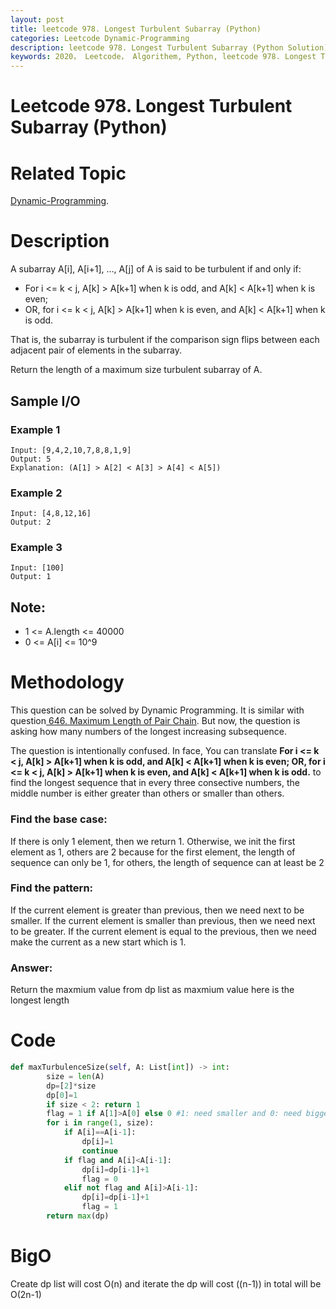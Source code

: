 ```yaml
---
layout: post
title: leetcode 978. Longest Turbulent Subarray (Python)
categories: Leetcode Dynamic-Programming
description: leetcode 978. Longest Turbulent Subarray (Python Solution)
keywords: 2020， Leetcode， Algorithem, Python, leetcode 978. Longest Turbulent Subarray, zhenyu, Dynamic Programming, DP
---
```


# Leetcode 978. Longest Turbulent Subarray (Python)

# Related Topic
<a href="/categories/#Dynamic-Programming" target="_blank"> Dynamic-Programming</a>.

# Description
A subarray A[i], A[i+1], ..., A[j] of A is said to be turbulent if and only if:

* For i <= k < j, A[k] > A[k+1] when k is odd, and A[k] < A[k+1] when k is even;
* OR, for i <= k < j, A[k] > A[k+1] when k is even, and A[k] < A[k+1] when k is odd.

That is, the subarray is turbulent if the comparison sign flips between each adjacent pair of elements in the subarray.

Return the length of a maximum size turbulent subarray of A.

## Sample I/O
### Example 1
```
Input: [9,4,2,10,7,8,8,1,9]
Output: 5
Explanation: (A[1] > A[2] < A[3] > A[4] < A[5])

```

### Example 2
```
Input: [4,8,12,16]
Output: 2
```

### Example 3
```
Input: [100]
Output: 1
```

## Note:
* 1 <= A.length <= 40000
* 0 <= A[i] <= 10^9

# Methodology
This question can be solved by Dynamic Programming. It is similar with question<a href="/2020/03/03/lc646/" target="_blank"> 646. Maximum Length of Pair Chain</a>. But now, the question is asking how many numbers of the longest increasing subsequence.

The question is intentionally confused. In face, You can translate **For i <= k < j, A[k] > A[k+1] when k is odd, and A[k] < A[k+1] when k is even; OR, for i <= k < j, A[k] > A[k+1] when k is even, and A[k] < A[k+1] when k is odd.** to find the longest sequence that in every three consective numbers, the middle number is either greater than others or smaller than others.

### Find the base case:

If there is only 1 element, then we return 1. Otherwise, we init the first element as 1, others are 2 because for the first element, the length of sequence can only be 1, for others, the length of sequence can at least be 2

### Find the pattern:
If the current element is greater than previous, then we need next to be smaller.
If the current element is smaller than previous, then we need next to be greater.
If the current element is equal to the previous, then we need make the current as a new start which is 1.

### Answer:
Return the maxmium value from dp list as maxmium value here is the longest length
   

# Code
```python
def maxTurbulenceSize(self, A: List[int]) -> int:
        size = len(A)
        dp=[2]*size
        dp[0]=1
        if size < 2: return 1
        flag = 1 if A[1]>A[0] else 0 #1: need smaller and 0: need bigger
        for i in range(1, size):
            if A[i]==A[i-1]:
                dp[i]=1
                continue
            if flag and A[i]<A[i-1]:
                dp[i]=dp[i-1]+1
                flag = 0
            elif not flag and A[i]>A[i-1]:
                dp[i]=dp[i-1]+1
                flag = 1
        return max(dp)
```
# BigO
Create dp list will cost O(n) and iterate the dp will cost ((n-1)) in total will be O(2n-1)

